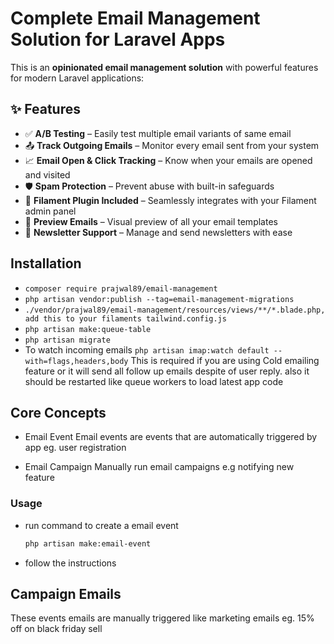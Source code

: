 # Complete Email Management Solution for Laravel Apps

This is an **opinionated email management solution** with powerful features for modern Laravel applications:

## ✨ Features

- ✅ **A/B Testing** – Easily test multiple email variants of same email
- 📤 **Track Outgoing Emails** – Monitor every email sent from your system  
- 📈 **Email Open & Click Tracking** – Know when your emails are opened and visited  
- 🛡️ **Spam Protection** – Prevent abuse with built-in safeguards  
- 🧩 **Filament Plugin Included** – Seamlessly integrates with your Filament admin panel  
- 👀 **Preview Emails** – Visual preview of all your email templates  
- 📰 **Newsletter Support** – Manage and send newsletters with ease

## Installation

- `composer require prajwal89/email-management`
- `php artisan vendor:publish --tag=email-management-migrations`
- `./vendor/prajwal89/email-management/resources/views/**/*.blade.php, add this to your filaments tailwind.config.js`
- `php artisan make:queue-table`
- `php artisan migrate`
- To watch incoming emails `php artisan imap:watch default --with=flags,headers,body` This is required if you are using Cold emailing feature or it will send all follow up emails despite of user reply. also it should be restarted like queue workers to load latest app code

## Core Concepts

- Email Event
   Email events are events that are automatically triggered by app eg. user registration

- Email Campaign
   Manually run email campaigns e.g notifying new feature

### Usage

- run command to create a email event
  
  ```bash
  php artisan make:email-event
  ```
  
- follow the instructions

## Campaign Emails

These events emails are manually triggered like marketing emails eg. 15% off on black friday sell
